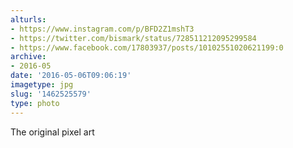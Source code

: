 ```yaml
---
alturls:
- https://www.instagram.com/p/BFD2Z1mshT3
- https://twitter.com/bismark/status/728511212095299584
- https://www.facebook.com/17803937/posts/10102551020621199:0
archive:
- 2016-05
date: '2016-05-06T09:06:19'
imagetype: jpg
slug: '1462525579'
type: photo
---
```


The original pixel art

